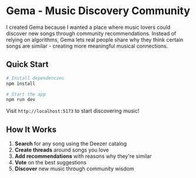 # Gema - Music Discovery Community

I created Gema because I wanted a place where music lovers could discover new songs through community recommendations. Instead of relying on algorithms, Gema lets real people share why they think certain songs are similar - creating more meaningful musical connections.

## Quick Start

```bash
# Install dependencies
npm install

# Start the app
npm run dev
```

Visit `http://localhost:5173` to start discovering music!

## How It Works

1. **Search** for any song using the Deezer catalog
2. **Create threads** around songs you love  
3. **Add recommendations** with reasons why they're similar
4. **Vote** on the best suggestions
5. **Discover** new music through community wisdom
